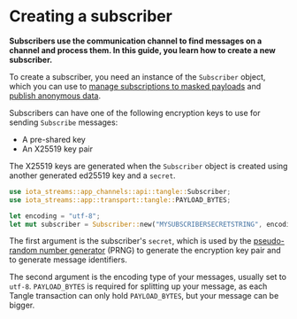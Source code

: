 # Creating a subscriber

**Subscribers use the communication channel to find messages on a channel and process them. In this guide, you learn how to create a new subscriber.**

To create a subscriber, you need an instance of the `Subscriber` object, which you can use to [manage subscriptions to masked payloads](../references/message-types.md#managing-subscriptions-to-masked-payloads-as-a-subscriber) and [publish anonymous data](../references/message-types.md#publishing-anonymous-data-as-an-author-or-subscriber).

Subscribers can have one of the following encryption keys to use for sending `Subscribe` messages:

- A pre-shared key
- An X25519 key pair

The X25519 keys are generated when the `Subscriber` object is created using another generated ed25519 key and a `secret`.

```rust
use iota_streams::app_channels::api::tangle::Subscriber;
use iota_streams::app::transport::tangle::PAYLOAD_BYTES;

let encoding = "utf-8";
let mut subscriber = Subscriber::new("MYSUBSCRIBERSECRETSTRING", encoding, PAYLOAD_BYTES);
```

The first argument is the subscriber's `secret`, which is used by the [pseudo-random number generator](https://en.wikipedia.org/wiki/Pseudorandom_number_generator) (PRNG) to generate the encryption key pair and to generate message identifiers.

The second argument is the encoding type of your messages, usually set to `utf-8`. `PAYLOAD_BYTES` is required for splitting up your message, as each Tangle transaction can only hold `PAYLOAD_BYTES`, but your message can be bigger.


